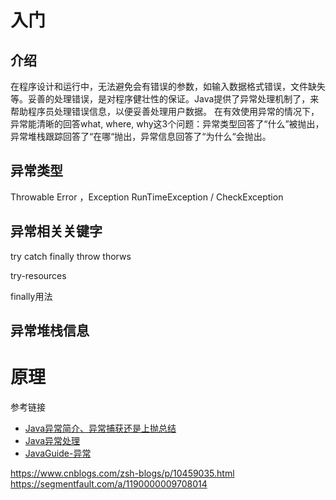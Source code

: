 # 入门
## 介绍
在程序设计和运行中，无法避免会有错误的参数，如输入数据格式错误，文件缺失等。妥善的处理错误，是对程序健壮性的保证。Java提供了异常处理机制了，来帮助程序员处理错误信息，以便妥善处理用户数据。
在有效使用异常的情况下，异常能清晰的回答what, where, why这3个问题：异常类型回答了“什么”被抛出，异常堆栈跟踪回答了“在哪“抛出，异常信息回答了“为什么“会抛出。

## 异常类型
Throwable
Error ，Exception
RunTimeException / CheckException


## 异常相关关键字
try 
catch
finally
throw
thorws

try-resources

finally用法

## 异常堆栈信息

# 原理


参考链接
* [Java异常简介、异常捕获还是上抛总结](https://www.cnblogs.com/dennyzhangdd/p/7477649.html)
* [Java异常处理](http://c.biancheng.net/java/100/)
* [JavaGuide-异常](https://javaguide.cn/java/basis/java%E5%9F%BA%E7%A1%80%E7%9F%A5%E8%AF%86%E6%80%BB%E7%BB%93/#%E5%BC%82%E5%B8%B8)

https://www.cnblogs.com/zsh-blogs/p/10459035.html
https://segmentfault.com/a/1190000009708014